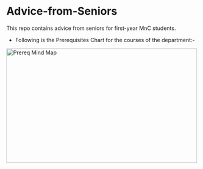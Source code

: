 # Advice-from-Seniors
This repo contains advice from seniors for first-year MnC students. 
- Following is the Prerequisites Chart for the courses of the department:-
<img src="https://github.com/user-attachments/assets/6b39e512-9e7c-4104-aea3-5ee71388bbf7" alt="Prereq Mind Map" width="500" height="300">
